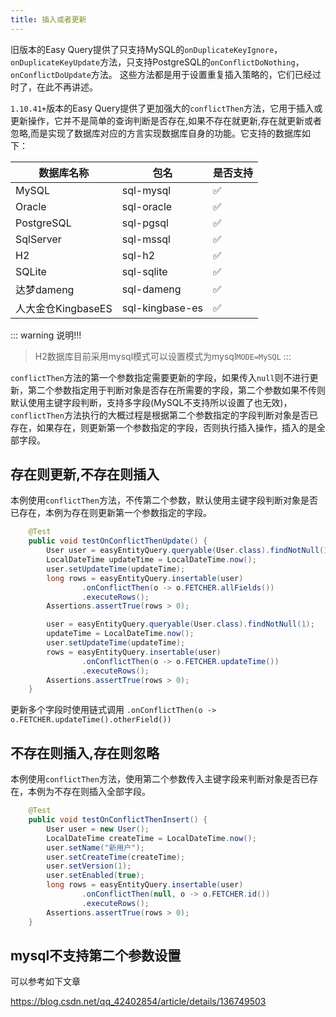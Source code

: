 ```yaml
---
title: 插入或者更新
---
```


旧版本的Easy Query提供了只支持MySQL的`onDuplicateKeyIgnore`，`onDuplicateKeyUpdate`方法，只支持PostgreSQL的`onConflictDoNothing`，`onConflictDoUpdate`方法。
这些方法都是用于设置重复插入策略的，它们已经过时了，在此不再讲述。

`1.10.41+`版本的Easy Query提供了更加强大的`conflictThen`方法，它用于插入或更新操作，它并不是简单的查询判断是否存在,如果不存在就更新,存在就更新或者忽略,而是实现了数据库对应的方言实现数据库自身的功能。它支持的数据库如下：

数据库名称  | 包名  | 是否支持
--- | --- | ---  
MySQL | sql-mysql  | ✅
Oracle | sql-oracle  | ✅
PostgreSQL | sql-pgsql  | ✅
SqlServer | sql-mssql  | ✅
H2 | sql-h2  | ✅
SQLite | sql-sqlite  | ✅
达梦dameng | sql-dameng  | ✅
人大金仓KingbaseES | sql-kingbase-es  | ✅



::: warning 说明!!!
> H2数据库目前采用mysql模式可以设置模式为mysql`MODE=MySQL`
:::



`conflictThen`方法的第一个参数指定需要更新的字段，如果传入`null`则不进行更新，第二个参数指定用于判断对象是否存在所需要的字段，第二个参数如果不传则默认使用主键字段判断，支持多字段(MySQL不支持所以设置了也无效)，`conflictThen`方法执行的大概过程是根据第二个参数指定的字段判断对象是否已存在，如果存在，则更新第一个参数指定的字段，否则执行插入操作，插入的是全部字段。

## 存在则更新,不存在则插入

本例使用`conflictThen`方法，不传第二个参数，默认使用主键字段判断对象是否已存在，本例为存在则更新第一个参数指定的字段。

```java
    @Test
    public void testOnConflictThenUpdate() {
        User user = easyEntityQuery.queryable(User.class).findNotNull(1);
        LocalDateTime updateTime = LocalDateTime.now();
        user.setUpdateTime(updateTime);
        long rows = easyEntityQuery.insertable(user)
                .onConflictThen(o -> o.FETCHER.allFields())
                .executeRows();
        Assertions.assertTrue(rows > 0);

        user = easyEntityQuery.queryable(User.class).findNotNull(1);
        updateTime = LocalDateTime.now();
        user.setUpdateTime(updateTime);
        rows = easyEntityQuery.insertable(user)
                .onConflictThen(o -> o.FETCHER.updateTime())
                .executeRows();
        Assertions.assertTrue(rows > 0);
    }
```

更新多个字段时使用链式调用 `.onConflictThen(o -> o.FETCHER.updateTime().otherField())`

## 不存在则插入,存在则忽略

本例使用`conflictThen`方法，使用第二个参数传入主键字段来判断对象是否已存在，本例为不存在则插入全部字段。

```java
    @Test
    public void testOnConflictThenInsert() {
        User user = new User();
        LocalDateTime createTime = LocalDateTime.now();
        user.setName("新用户");
        user.setCreateTime(createTime);
        user.setVersion(1);
        user.setEnabled(true);
        long rows = easyEntityQuery.insertable(user)
                .onConflictThen(null, o -> o.FETCHER.id())
                .executeRows();
        Assertions.assertTrue(rows > 0);
    }
```

## mysql不支持第二个参数设置

可以参考如下文章

https://blog.csdn.net/qq_42402854/article/details/136749503
